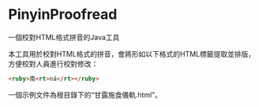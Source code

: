 # PinyinProofread

一個校對HTML格式拼音的Java工具

本工具用於校對HTML格式的拼音，會將形如以下格式的HTML標籤提取並排版，方便校對人員進行校對修改：

```HTML
<ruby>南<rt>ná</rt></ruby>
```

一個示例文件為根目錄下的“甘露施食儀軌.html”。
